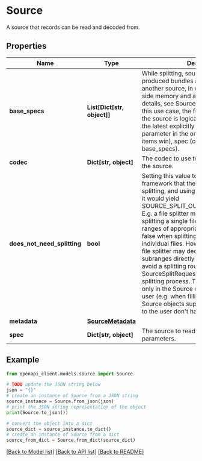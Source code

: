 # Source

A source that records can be read and decoded from.

## Properties

Name | Type | Description | Notes
------------ | ------------- | ------------- | -------------
**base_specs** | **List[Dict[str, object]]** | While splitting, sources may specify the produced bundles as differences against another source, in order to save backend-side memory and allow bigger jobs. For details, see SourceSplitRequest. To support this use case, the full set of parameters of the source is logically obtained by taking the latest explicitly specified value of each parameter in the order: base_specs (later items win), spec (overrides anything in base_specs). | [optional] 
**codec** | **Dict[str, object]** | The codec to use to decode data read from the source. | [optional] 
**does_not_need_splitting** | **bool** | Setting this value to true hints to the framework that the source doesn&#39;t need splitting, and using SourceSplitRequest on it would yield SOURCE_SPLIT_OUTCOME_USE_CURRENT. E.g. a file splitter may set this to true when splitting a single file into a set of byte ranges of appropriate size, and set this to false when splitting a filepattern into individual files. However, for efficiency, a file splitter may decide to produce file subranges directly from the filepattern to avoid a splitting round-trip. See SourceSplitRequest for an overview of the splitting process. This field is meaningful only in the Source objects populated by the user (e.g. when filling in a DerivedSource). Source objects supplied by the framework to the user don&#39;t have this field populated. | [optional] 
**metadata** | [**SourceMetadata**](SourceMetadata.md) |  | [optional] 
**spec** | **Dict[str, object]** | The source to read from, plus its parameters. | [optional] 

## Example

```python
from openapi_client.models.source import Source

# TODO update the JSON string below
json = "{}"
# create an instance of Source from a JSON string
source_instance = Source.from_json(json)
# print the JSON string representation of the object
print(Source.to_json())

# convert the object into a dict
source_dict = source_instance.to_dict()
# create an instance of Source from a dict
source_from_dict = Source.from_dict(source_dict)
```
[[Back to Model list]](../README.md#documentation-for-models) [[Back to API list]](../README.md#documentation-for-api-endpoints) [[Back to README]](../README.md)


